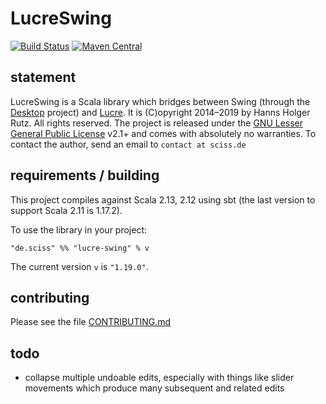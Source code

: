 # LucreSwing

[![Build Status](https://travis-ci.org/Sciss/LucreSwing.svg?branch=master)](https://travis-ci.org/Sciss/LucreSwing)
[![Maven Central](https://maven-badges.herokuapp.com/maven-central/de.sciss/lucreswing_2.12/badge.svg)](https://maven-badges.herokuapp.com/maven-central/de.sciss/lucreswing_2.12)

## statement

LucreSwing is a Scala library which bridges between Swing (through 
the [Desktop](https://git.iem.at/sciss/Desktop/) project) and [Lucre](https://git.iem.at/sciss/Lucre/).
It is (C)opyright 2014&ndash;2019 by Hanns Holger Rutz. All rights reserved. The project is released under
the [GNU Lesser General Public License](https://git.iem.at/sciss/LucreSwing/raw/master/LICENSE) v2.1+ and comes 
with absolutely no warranties. To contact the author, send an email to `contact at sciss.de`

## requirements / building

This project compiles against Scala 2.13, 2.12 using sbt (the last version to support Scala 2.11 is 1.17.2).

To use the library in your project:

    "de.sciss" %% "lucre-swing" % v

The current version `v` is `"1.19.0"`.

## contributing

Please see the file [CONTRIBUTING.md](CONTRIBUTING.md)

## todo

- collapse multiple undoable edits, especially with things like slider movements which produce many subsequent and related edits

